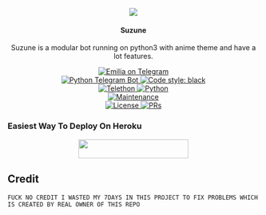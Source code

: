 <p align="center">
  <img src="https://telegra.ph/file/83db5cd9a348b1f90c4fd.jpg">
</p>

<h4><p align="center">Suzune</p></h4>

<p align="center">Suzune is a modular bot running on python3 with anime theme and have a lot features.</p>

<p align="center">
<a href="https://t.me/cs_cloud"> <img src="https://img.shields.io/badge/Emilia-blue?&logo=telegram" alt="Emilia on Telegram" /> </a><br>
<a href="https://python-telegram-bot.org"> <img src="https://img.shields.io/badge/PTB-13.10-white?&style=flat-round&logo=github" alt="Python Telegram Bot" /> </a>
<a href="https://github.com/psf/black"><img alt="Code style: black" src="https://img.shields.io/badge/code%20style-black-000000.svg"></a><br>
<a href="https://docs.telethon.dev"> <img src="https://img.shields.io/badge/Telethon-1.24.0-red?&style=flat-round&logo=github" alt="Telethon" /> </a>
<a href="https://docs.python.org"> <img src="https://img.shields.io/badge/Python-3.10.1-purple?&style=flat-round&logo=python" alt="Python" /> </a><br>
<a href="https://GitHub.com/ZenitsuPrjkt/Emilia"> <img src="https://img.shields.io/badge/Maintained-Yes-yellow.svg" alt="Maintenance" /> </a><br>
<a href="https://github.com/ZenitsuPrjkt/Emilia/blob/main/LICENSE"> <img src="https://img.shields.io/badge/License-GPLv3-blue.svg" alt="License" /> </a>
<a href="https://makeapullrequest.com"> <img src="https://img.shields.io/badge/PRs-Welcome-blue.svg?style=flat-round" alt="PRs" /> </a>
</p>

### Easiest Way To Deploy On Heroku 

<p align="center"><a href="https://heroku.com/deploy?template=https://github.com/ZenitsuPrjkt/Emilia"> <img src="https://img.shields.io/badge/Deploy%20To%20Heroku-blue?style=for-the-badge&logo=heroku" width="220" height="38.45"/></a></p>

## Credit 
    FUCK NO CREDIT I WASTED MY 7DAYS IN THIS PROJECT TO FIX PROBLEMS WHICH IS CREATED BY REAL OWNER OF THIS REPO

